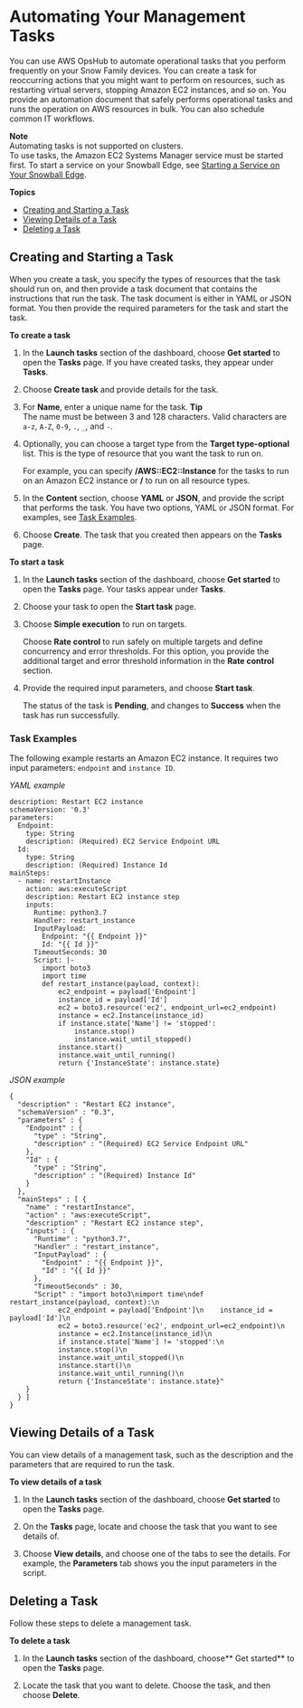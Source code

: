 # Automating Your Management Tasks<a name="automate-task"></a>

You can use AWS OpsHub to automate operational tasks that you perform frequently on your Snow Family devices\. You can create a task for reoccurring actions that you might want to perform on resources, such as restarting virtual servers, stopping Amazon EC2 instances, and so on\. You provide an automation document that safely performs operational tasks and runs the operation on AWS resources in bulk\. You can also schedule common IT workflows\. 

**Note**  
Automating tasks is not supported on clusters\.  
To use tasks, the Amazon EC2 Systems Manager service must be started first\. To start a service on your Snowball Edge, see [Starting a Service on Your Snowball Edge](using-client-commands.md#edge-start-service)\.

**Topics**
+ [Creating and Starting a Task](#create-task)
+ [Viewing Details of a Task](#view-task)
+ [Deleting a Task](#delete-task)

## Creating and Starting a Task<a name="create-task"></a>

When you create a task, you specify the types of resources that the task should run on, and then provide a task document that contains the instructions that run the task\. The task document is either in YAML or JSON format\. You then provide the required parameters for the task and start the task\.

**To create a task**

1. In the **Launch tasks** section of the dashboard, choose **Get started** to open the **Tasks** page\. If you have created tasks, they appear under **Tasks**\. 

1. Choose **Create task** and provide details for the task\.

1. For **Name**, enter a unique name for the task\.
**Tip**  
The name must be between 3 and 128 characters\. Valid characters are `a-z`, `A-Z`, `0-9`, `.`, `_`, and `-`\.

1. Optionally, you can choose a target type from the **Target type\-optional** list\. This is the type of resource that you want the task to run on\. 

   For example, you can specify **/AWS::EC2::Instance** for the tasks to run on an Amazon EC2 instance or **/** to run on all resource types\. 

1. In the **Content** section, choose **YAML** or **JSON**, and provide the script that performs the task\. You have two options, YAML or JSON format\. For examples, see [Task Examples](#task-examples)\.

1. Choose **Create**\. The task that you created then appears on the **Tasks** page\.

**To start a task**

1. In the **Launch tasks** section of the dashboard, choose **Get started** to open the **Tasks** page\. Your tasks appear under **Tasks**\.

1. Choose your task to open the **Start task** page\.

1. Choose **Simple execution** to run on targets\. 

   Choose **Rate control** to run safely on multiple targets and define concurrency and error thresholds\. For this option, you provide the additional target and error threshold information in the **Rate control** section\. 

1. Provide the required input parameters, and choose **Start task**\. 

   The status of the task is **Pending**, and changes to **Success** when the task has run successfully\.

### Task Examples<a name="task-examples"></a>

The following example restarts an Amazon EC2 instance\. It requires two input parameters: `endpoint` and `instance ID`\. 

*YAML example*

```
description: Restart EC2 instance
schemaVersion: '0.3'
parameters:
  Endpoint:
    type: String
    description: (Required) EC2 Service Endpoint URL
  Id:
    type: String
    description: (Required) Instance Id
mainSteps:
  - name: restartInstance
    action: aws:executeScript
    description: Restart EC2 instance step
    inputs:
      Runtime: python3.7
      Handler: restart_instance
      InputPayload:
        Endpoint: "{{ Endpoint }}"
        Id: "{{ Id }}"
      TimeoutSeconds: 30
      Script: |-
        import boto3
        import time
        def restart_instance(payload, context):
            ec2_endpoint = payload['Endpoint']
            instance_id = payload['Id']
            ec2 = boto3.resource('ec2', endpoint_url=ec2_endpoint)
            instance = ec2.Instance(instance_id)
            if instance.state['Name'] != 'stopped':
                instance.stop()
                instance.wait_until_stopped()
            instance.start()
            instance.wait_until_running()
            return {'InstanceState': instance.state}
```

*JSON example*

```
{
  "description" : "Restart EC2 instance",
  "schemaVersion" : "0.3",
  "parameters" : {
    "Endpoint" : {
      "type" : "String",
      "description" : "(Required) EC2 Service Endpoint URL"
    },
    "Id" : {
      "type" : "String",
      "description" : "(Required) Instance Id"
    }
  },
  "mainSteps" : [ {
    "name" : "restartInstance",
    "action" : "aws:executeScript",
    "description" : "Restart EC2 instance step",
    "inputs" : {
      "Runtime" : "python3.7",
      "Handler" : "restart_instance",
      "InputPayload" : {
        "Endpoint" : "{{ Endpoint }}",
        "Id" : "{{ Id }}"
      },
      "TimeoutSeconds" : 30,
      "Script" : "import boto3\nimport time\ndef restart_instance(payload, context):\n    
            ec2_endpoint = payload['Endpoint']\n    instance_id = payload['Id']\n    
            ec2 = boto3.resource('ec2', endpoint_url=ec2_endpoint)\n    
            instance = ec2.Instance(instance_id)\n    
            if instance.state['Name'] != 'stopped':\n        
            instance.stop()\n        
            instance.wait_until_stopped()\n    
            instance.start()\n    
            instance.wait_until_running()\n    
            return {'InstanceState': instance.state}"
    }
  } ]
}
```

## Viewing Details of a Task<a name="view-task"></a>

You can view details of a management task, such as the description and the parameters that are required to run the task\.

**To view details of a task**

1. In the **Launch tasks** section of the dashboard, choose **Get started** to open the **Tasks** page\. 

1. On the **Tasks** page, locate and choose the task that you want to see details of\.

1. Choose **View details**, and choose one of the tabs to see the details\. For example, the **Parameters** tab shows you the input parameters in the script\.

## Deleting a Task<a name="delete-task"></a>

Follow these steps to delete a management task\.

**To delete a task**

1. In the **Launch tasks** section of the dashboard, choose** Get started** to open the **Tasks** page\. 

1. Locate the task that you want to delete\. Choose the task, and then choose **Delete**\.